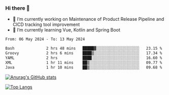 ### Hi there 👋

- 🔭 I’m currently working on Maintenance of Product Release Pipeline and CICD tracking tool improvement
- 🌱 I’m currently learning Vue, Kotlin and Spring Boot

<!--START_SECTION:waka-->

```txt
From: 06 May 2024 - To: 13 May 2024

Bash              2 hrs 48 mins   █████▓░░░░░░░░░░░░░░░░░░░   23.15 %
Groovy            2 hrs 6 mins    ████▒░░░░░░░░░░░░░░░░░░░░   17.34 %
YAML              2 hrs           ████░░░░░░░░░░░░░░░░░░░░░   16.60 %
XML               1 hr 11 mins    ██▒░░░░░░░░░░░░░░░░░░░░░░   09.77 %
Java              1 hr 10 mins    ██▒░░░░░░░░░░░░░░░░░░░░░░   09.68 %
```

<!--END_SECTION:waka-->

[![Anurag's GitHub stats](https://github-readme-stats.vercel.app/api?username=yunhao981&show_icons=true&theme=solarized-dark)](https://github.com/anuraghazra/github-readme-stats)

[![Top Langs](https://github-readme-stats.vercel.app/api/top-langs/?username=yunhao981&theme=solarized-dark&layout=compact)](https://github.com/anuraghazra/github-readme-stats)

<!--
**yunhao981/yunhao981** is a ✨ _special_ ✨ repository because its `README.md` (this file) appears on your GitHub profile.

Here are some ideas to get you started:

- 🔭 I’m currently working on Maintenance of Release Pipeline and CICD tracking tool improvement
- 🌱 I’m currently learning Vue, Kotlin and Spring Boot
- 👯 I’m looking to collaborate on ...
- 🤔 I’m looking for help with ...
- 💬 Ask me about ...
- 📫 How to reach me: ...
- 😄 Pronouns: ...
- ⚡ Fun fact: ...
-->


